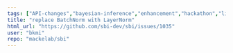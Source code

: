 ```yaml
---
tags: ["API-changes","bayesian-inference","enhancement","hackathon","likelihood-free-inference","machine-learning","parameter-estimation","pytorch","simulation-based-inference"]
title: "replace BatchNorm with LayerNorm"
html_url: "https://github.com/sbi-dev/sbi/issues/1035"
user: "bkmi"
repo: "mackelab/sbi"
---
```


